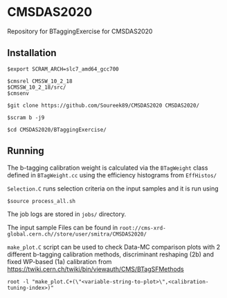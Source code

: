 # CMSDAS2020
Repository for BTaggingExercise for CMSDAS2020

## Installation
```
$export SCRAM_ARCH=slc7_amd64_gcc700

$cmsrel CMSSW_10_2_18
$CMSSW_10_2_18/src/
$cmsenv

$git clone https://github.com/Soureek89/CMSDAS2020 CMSDAS2020/

$scram b -j9

$cd CMSDAS2020/BTaggingExercise/
```
## Running
The b-tagging calibration weight is calculated via the `BTagWeight` class defined in `BTagWeight.cc` using the efficiency histograms from `EffHistos/`

`Selection.C` runs selection criteria on the input samples and it is run using

```
$source process_all.sh 
```
The job logs are stored in `jobs/` directory.
  
The input sample Files can be found in `root://cms-xrd-global.cern.ch//store/user/smitra/CMSDAS2020/`

`make_plot.C` script can be used to check Data-MC comparison plots with 2 different b-tagging calibration methods, discriminant reshaping (2b) and fixed WP-based (1a) calibration from https://twiki.cern.ch/twiki/bin/viewauth/CMS/BTagSFMethods     

```
root -l "make_plot.C+(\"<variable-string-to-plot>\",<calibration-tuning-index>)"
```

